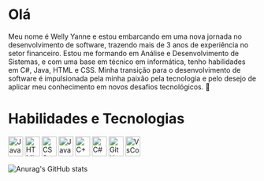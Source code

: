 # Olá

Meu nome é Welly Yanne e estou embarcando em uma nova jornada no desenvolvimento de software,
trazendo mais de 3 anos de experiência no setor financeiro. Estou me formando em Análise e Desenvolvimento de Sistemas,
e com uma base em técnico em informática, tenho habilidades em C#, Java, HTML e CSS. Minha transição para o 
desenvolvimento de software é impulsionada pela minha paixão pela tecnologia e pelo desejo de aplicar meu 
conhecimento em novos desafios tecnológicos.
 💞 




# Habilidades e Tecnologias
<div style="display: inline_block">
 <img alt ="JavaScript" src="https://cdn.jsdelivr.net/gh/devicons/devicon/icons/javascript/javascript-plain.svg" width="30" height="40"/>
 <img alt ="HTML5" src="https://cdn.jsdelivr.net/gh/devicons/devicon/icons/html5/html5-original.svg" width="30" height="40"/>
 <img alt ="CSS" src="https://cdn.jsdelivr.net/gh/devicons/devicon/icons/css3/css3-plain-wordmark.svg" width="30" height="40" />
 <img alt ="Java" src="https://cdn.jsdelivr.net/gh/devicons/devicon/icons/java/java-original-wordmark.svg" width="30" height="40"/>
 <img alt ="C++" src="https://cdn.jsdelivr.net/gh/devicons/devicon/icons/cplusplus/cplusplus-original.svg" width="30" height="40"/>
 <img alt ="C#" src="https://cdn.jsdelivr.net/gh/devicons/devicon/icons/csharp/csharp-original.svg" width="30" height="40"/>
 <img alt ="GitHub "src="https://cdn.jsdelivr.net/gh/devicons/devicon/icons/github/github-original.svg" width="30" height="40" />
<img alt ="VsCode" src="https://cdn.jsdelivr.net/gh/devicons/devicon/icons/vscode/vscode-original.svg" width="30" height="40"/>
     <br>
 
 ![Anurag's GitHub stats](https://github-readme-stats.vercel.app/api?username=WellyYanne&show_icons=true&theme=tokyonight)
   
</div>


 
